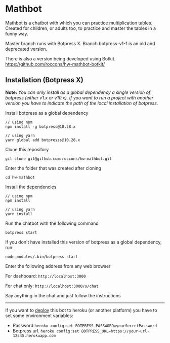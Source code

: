 # Mathbot

Mathbot is a chatbot with which you can practice multiplication tables. Created for children, or adults too, to practice and master the tables
in a funny way.

Master branch runs with Botpress X. Branch botpress-v1-1 is an old and deprecated version.

There is also a version being developed using Botkit. https://github.com/roccons/hw-mathbot-botkit/


## Installation (Botpress X)

__Note:__ *You can only install as a global dependency a single version of botpress (either v1.x or v10.x). If you want to run a project with another version you have to indicate the path of the local installation of botpress.*

Install botpress as a global dependency

```
// using npm
npm install -g botpress@10.28.x

// using yarn
yarn global add botpresss@10.28.x
```

Clone this repository

`git clone git@github.com:roccons/hw-mathbot.git`

Enter the folder that was created after cloning

`cd hw-mathbot`

Install the dependencies

```
// using npm
npm install

// using yarn
yarn install
```

Run the chatbot with the following command

`botpress start`

If you don't have installed this version of botpress as a global dependency, run:

`node_modules/.bin/botpress start`

Enter the following address from any web browser

For dashboard:
`http://localhost:3000`

For chat only:
`http://localhost:3000/s/chat`


Say anything in the chat and just follow the instructions

---

If you want to [deploy](https://botpress.io/docs/latest/getting_started/trivia_deploying/) this bot to heroku (or another platform) you have to set some environment variables:
- Password
`heroku config:set BOTPRESS_PASSWORD=yourSecretPassword`
- Botpress url.
`heroku config:set BOTPRESS_URL=https://your-url-12345.herokuapp.com`